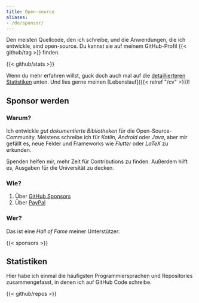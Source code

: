 ```yaml
---
title: Open-source
aliases:
- /de/sponsor/
---
```


Den meisten Quellcode, den ich schreibe, und die Anwendungen, die ich entwickle, sind open-source.
Du kannst sie auf meinem GitHub-Profil {{< github/tag >}} finden.

{{< github/stats >}}

Wenn du mehr erfahren willst, guck doch auch mal auf die [detaillierteren Statistiken](#statistiken) unten.
Und lies gerne meinen [Lebenslauf]({{< relref "/cv" >}})!

## Sponsor werden

### Warum?

Ich entwickle _gut dokumentierte Bibliotheken_ für die Open-Source-Community.
Meistens schreibe ich für _Kotlin_, _Android_ oder _Java_, aber mir gefällt es, neue Felder und Frameworks wie _Flutter_ oder _LaTeX_ zu erkunden.

Spenden helfen mir, mehr Zeit für Contributions zu finden.
Außerdem hilft es, Ausgaben für die Universität zu decken.

### Wie?

1. Über [GitHub Sponsors](https://github.com/sponsors/heinrichreimer)
2. Über [PayPal](https://paypal.com/cgi-bin/webscr?cmd=_s-xclick&hosted_button_id=BNZBNG2GJXXVW)

### Wer?

Das ist eine _Hall of Fame_ meiner Unterstützer:

{{< sponsors >}}

## Statistiken

Hier habe ich einmal die häufigsten Programmiersprachen und Repositories zusammengefasst, 
in denen ich auf GitHub Code schreibe.

{{< github/repos >}}
